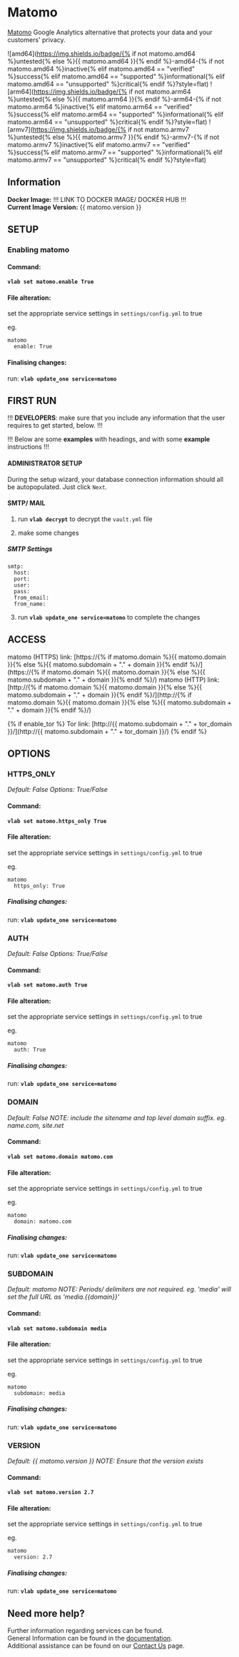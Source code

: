 # Matomo

[Matomo](https://matomo.org) Google Analytics alternative that protects your data and your customers' privacy.

![amd64](https://img.shields.io/badge/{% if not matomo.amd64 %}untested{% else %}{{ matomo.amd64 }}{% endif %}-amd64-{% if not matomo.amd64 %}inactive{% elif matomo.amd64 == "verified" %}success{% elif matomo.amd64 == "supported" %}informational{% elif matomo.amd64 == "unsupported" %}critical{% endif %}?style=flat)
![arm64](https://img.shields.io/badge/{% if not matomo.arm64 %}untested{% else %}{{ matomo.arm64 }}{% endif %}-arm64-{% if not matomo.arm64 %}inactive{% elif matomo.arm64 == "verified" %}success{% elif matomo.arm64 == "supported" %}informational{% elif matomo.arm64 == "unsupported" %}critical{% endif %}?style=flat)
![armv7](https://img.shields.io/badge/{% if not matomo.armv7 %}untested{% else %}{{ matomo.armv7 }}{% endif %}-armv7-{% if not matomo.armv7 %}inactive{% elif matomo.armv7 == "verified" %}success{% elif matomo.armv7 == "supported" %}informational{% elif matomo.armv7 == "unsupported" %}critical{% endif %}?style=flat)

## Information


**Docker Image:** !!! LINK TO DOCKER IMAGE/ DOCKER HUB !!!  
**Current Image Version:** {{ matomo.version }}

## SETUP

### Enabling matomo

#### Command:

**`vlab set matomo.enable True`**

#### File alteration:

set the appropriate service settings in `settings/config.yml` to true

eg.
```
matomo
  enable: True
```

#### Finalising changes:

run: **`vlab update_one service=matomo`**

## FIRST RUN

!!! **DEVELOPERS**: make sure that you include any information that the user requires to get started, below. !!!

!!! Below are some **examples** with headings, and with some **example** instructions !!!

#### ADMINISTRATOR SETUP

During the setup wizard, your database connection information should all be autopopulated. Just click `Next`.

#### SMTP/ MAIL

1. run **`vlab decrypt`** to decrypt the `vault.yml` file

2. make some changes


##### SMTP Settings
```
smtp:
  host:
  port:
  user:
  pass:
  from_email:
  from_name:
```

3. run **`vlab update_one service=matomo`** to complete the changes


## ACCESS

matomo (HTTPS) link: [https://{% if matomo.domain %}{{ matomo.domain }}{% else %}{{ matomo.subdomain + "." + domain }}{% endif %}/](https://{% if matomo.domain %}{{ matomo.domain }}{% else %}{{ matomo.subdomain + "." + domain }}{% endif %}/)
matomo (HTTP) link: [http://{% if matomo.domain %}{{ matomo.domain }}{% else %}{{ matomo.subdomain + "." + domain }}{% endif %}/](http://{% if matomo.domain %}{{ matomo.domain }}{% else %}{{ matomo.subdomain + "." + domain }}{% endif %}/)

{% if enable_tor %}
Tor link: [http://{{ matomo.subdomain + "." + tor_domain }}/](http://{{ matomo.subdomain + "." + tor_domain }}/)
{% endif %}

## OPTIONS

### HTTPS_ONLY
*Default: False*
*Options: True/False*

#### Command:

**`vlab set matomo.https_only True`**

#### File alteration:

set the appropriate service settings in `settings/config.yml` to true

eg.
```
matomo
  https_only: True
```

##### Finalising changes:

run: **`vlab update_one service=matomo`**

### AUTH
*Default: False*
*Options: True/False*

#### Command:

**`vlab set matomo.auth True`**

#### File alteration:

set the appropriate service settings in `settings/config.yml` to true

eg.
```
matomo
  auth: True
```

##### Finalising changes:

run: **`vlab update_one service=matomo`**

### DOMAIN
*Default: False*
*NOTE: include the sitename and top level domain suffix. eg. name.com, site.net*

#### Command:

**`vlab set matomo.domain matomo.com`**

#### File alteration:

set the appropriate service settings in `settings/config.yml` to true

eg.
```
matomo
  domain: matomo.com
```

##### Finalising changes:

run: **`vlab update_one service=matomo`**

### SUBDOMAIN
*Default: matomo*
*NOTE: Periods/ delimiters are not required. eg. 'media' will set the full URL as 'media.{{domain}}'*

#### Command:

**`vlab set matomo.subdomain media`**

#### File alteration:

set the appropriate service settings in `settings/config.yml` to true

eg.
```
matomo
  subdomain: media
```

##### Finalising changes:

run: **`vlab update_one service=matomo`**

### VERSION
*Default: {{ matomo.version }}*
*NOTE: Ensure that the version exists*

#### Command:

**`vlab set matomo.version 2.7`**

#### File alteration:

set the appropriate service settings in `settings/config.yml` to true

eg.
```
matomo
  version: 2.7
```

##### Finalising changes:

run: **`vlab update_one service=matomo`**

## Need more help?
Further information regarding services can be found. \
General Information can be found in the [documentation](https://docs.vivumlab.com). \
Additional assistance can be found on our [Contact Us](https://docs.vivumlab.com/Contact-us) page.
